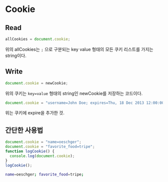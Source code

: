 # Cookie

## Read

```js
allCookies = document.cookie;
```

위의 allCookies는 `;` 으로 구분되는 key value 형태의 모든 쿠키 리스트를 가지는 string이다. 

## Write

```js
document.cookie = newCookie;
```

위의 쿠키는 `key=value` 형태의 string인 newCookie를 저장하는 코드이다. 

```js
document.cookie = "username=John Doe; expires=Thu, 18 Dec 2013 12:00:00 UTC";
```
위는 쿠키에 expire을 추가한 것.

## 간단한 사용법

```js
document.cookie = "name=oeschger";
document.cookie = "favorite_food=tripe";
function logCookie() {
  console.log(document.cookie);
}
logCookie();
```

```zsh
name=oeschger; favorite_food=tripe; 
```

